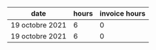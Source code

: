 | date            | hours | invoice hours |
| --------------- | ----- | ------------- |
| 19 octobre 2021 | 6     | 0             |
| 19 octobre 2021 | 6     | 0             |
